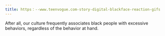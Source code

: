 ```yaml
---
title: https：--www.teenvogue.com-story-digital-blackface-reaction-gifs
---
```


After all, our culture frequently associates black people with excessive behaviors, regardless of the behavior at hand.
